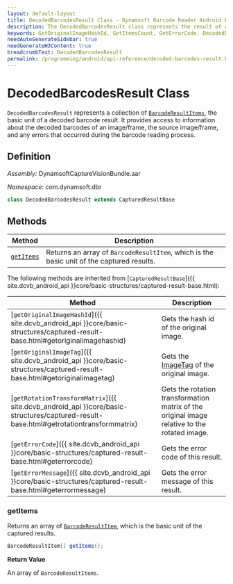 ```yaml
---
layout: default-layout
title: DecodedBarcodesResult Class - Dynamsoft Barcode Reader Android Edition
description: The DecodedBarcodesResult class represents the result of a barcode reading process. It provides access to information about the decoded barcodes, the source image, and any errors that occurred during the barcode reading process.
keywords: GetOriginalImageHashId, GetItemsCount, GetErrorCode, DecodedBarcodesResult, api reference
needAutoGenerateSidebar: true
needGenerateH3Content: true
breadcrumbText: DecodedBarcodesResult
permalink: /programming/android/api-reference/decoded-barcodes-result.html
---
```


# DecodedBarcodesResult Class

`DecodedBarcodesResult` represents a collection of [`BarcodeResultItems`](barcode-result-item.md), the basic unit of a decoded barcode result. It provides access to information about the decoded barcodes of an image/frame, the source image/frame, and any errors that occurred during the barcode reading process.

## Definition

*Assembly:* DynamsoftCaptureVisionBundle.aar

*Namespace:* com.dynamsoft.dbr

```java
class DecodedBarcodesResult extends CapturedResultBase
```

## Methods

| Method | Description |
| ------ | ----------- |
| [`getItems`](#getitems) | Returns an array of `BarcodeResultItem`, which is the basic unit of the captured results. |

The following methods are inherited from [`CapturedResultBase`]({{ site.dcvb_android_api }}core/basic-structures/captured-result-base.html):

| Method | Description |
| ------ | ----------- |
| [`getOriginalImageHashId`]({{ site.dcvb_android_api }}core/basic-structures/captured-result-base.html#getoriginalimagehashid) | Gets the hash id of the original image. |
| [`getOriginalImageTag`]({{ site.dcvb_android_api }}core/basic-structures/captured-result-base.html#getoriginalimagetag) | Gets the [ImageTag](image-tag.md) of the original image. |
| [`getRotationTransformMatrix`]({{ site.dcvb_android_api }}core/basic-structures/captured-result-base.html#getrotationtransformmatrix) | Gets the rotation transformation matrix of the original image relative to the rotated image. |
| [`getErrorCode`]({{ site.dcvb_android_api }}core/basic-structures/captured-result-base.html#geterrorcode) | Gets the error code of this result. |
| [`getErrorMessage`]({{ site.dcvb_android_api }}core/basic-structures/captured-result-base.html#geterrormessage) | Gets the error message of this result. |

### getItems

Returns an array of [`BarcodeResultItem`](barcode-result-item.md), which is the basic unit of the captured results.

```java
BarcodeResultItem[] getItems();
```

**Return Value**

An array of `BarcodeResultItems`.

